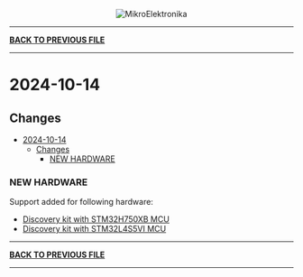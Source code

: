 <p align="center">
  <img src="http://www.mikroe.com/img/designs/beta/logo_small.png?raw=true" alt="MikroElektronika"/>
</p>

---

**[BACK TO PREVIOUS FILE](../changelog.md)**

---

# 2024-10-14

## Changes

- [2024-10-14](#2024-10-14)
  - [Changes](#changes)
    - [NEW HARDWARE](#new-hardware)

### NEW HARDWARE

Support added for following hardware:

+ [Discovery kit with STM32H750XB MCU](https://www.st.com/content/st_com/en/products/evaluation-tools/product-evaluation-tools/mcu-mpu-eval-tools/stm32-mcu-mpu-eval-tools/stm32-discovery-kits/stm32h750b-dk.html)
+ [Discovery kit with STM32L4S5VI MCU](https://www.st.com/content/st_com/en/products/evaluation-tools/product-evaluation-tools/mcu-mpu-eval-tools/stm32-mcu-mpu-eval-tools/stm32-discovery-kits/b-l4s5i-iot01a.html)

---

**[BACK TO PREVIOUS FILE](../changelog.md)**

---
